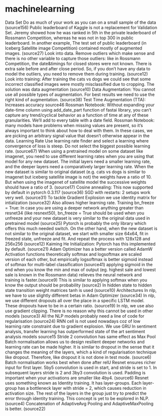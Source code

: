 # machinelearning



Data Set
Do as much of your work as you can on a small sample of the data (source156)
Public leaderboard of Kaggle is not a replacement for Validation Set. Jeremy showed how he was ranked in 5th in the private leaderboard of Rossmann Competition, whereas he was not in top 300 in public leaderboard. In another example, The test set of public leaderboard (in Iceberg Satellite image Competition) contained mostly of augmented images. (source27)
Look into data. Remove outliers which make sense and there is no other variable to capture those outliers: like in Rossmann Competition, the date&timings for closed stores were not known. There is extra sale before and after close period. So, if you don’t have any data to model the outliers, you need to remove them during training. (source12)
Look into training: After training the cats vs dogs we could see that some incorrect classified images were mostly misclassified due to cropping. The solution was data augmentation (source10)
Data Augmentation: You cannot use all possible types of augmentation. For best results we need to use the right kind of augmentation. (source38)
Test Time Augmentation (TTA): Increases accuracy source46
Rossman Notebook: Without expanding your date-time column using add_date_part function of fastai library, you can’t capture any trend/cyclical behavior as a function of time at any of these granularities. We’ll add to every table with a date field.
Rossman Notebook: many models have problems when missing values are present, so it’s always important to think about how to deal with them. In these cases, we are picking an arbitrary signal value that doesn’t otherwise appear in the data.
Learning Rate
Use learning rate finder and select a learning where convergence of loss is steep. Do not select the biggest possible learning rate. (source67)
When using a pretrained model on some dataset like imagenet, you need to use different learning rates when you are using that model for any new dataset. The initial layers need a smaller learning rate, and the deeper layers need a comparatively larger learning rate. When the new dataset is similar to original dataset (e.g. cats vs dogs is similar to imagenet but iceberg satellite image is not) the weights have a ratio of 10. But when using the imagenet of satellite model the successive weights should have a ratio of 3. (source17)
Cosine annealing: This now supported by default in pytorch 0.3.117 (source36)
SGD with restarts: 2 setups work very well. (source31)
To tackle Gradient Explosion we use identity matrix for intialization (source32) Also allows higher learning rate.
Training
bn_freeze = True: In case you are using a deeper network anything greater than resnet34 (like resnext50), bn_freeze = True should be used when you unfreeze and your new dataset is very similar to the original data used in pretrained model (source25) Pytorch is probably the only library which offers this much needed switch.
On the other hand, when the new dataset is not similar to the original dataset, we start with smaller size 64x64, fit in freezed state, unfreeze and fit. And repeat the process with 128x128 and 256x256 (source12)
Kaiming He Initialization: Pytorch has this implemented by default. (source21)
Adam Optimizer has a better version called AdamW
Activation functions
theoretically softmax and logsoftmax are scaled version of each other, but empirically logsoftmax is better
sigmoid instead of softmax for multi-label classification (source41)
applying sigmoid in the end when you know the min and max of output (eg. highest sale and lowest sale is known in the Rossmann data) relieves the neural network and training is faster.(source9) This is similar to applying softmax when you know the output should be probability (source2)
In hidden state to hidden state transition weight matrices tanh is used (source10)
Architectures
In nlp, we have to use slightly different betas in Adam Optimizer (source34)
In nlp, we use different dropouts all over the place in a specific LSTM model. These dropouts have to be in a certain ratio. (source19)
In nlp, we use also use gradient clipping. There is no reason why this cannot be used in other models (source3)
All the NLP models probably need a line of code for regularisation (source24)
RNN cell is not used nowadays coz of low learning rate constraint due to gradient explosion. We use GRU
In sentiment analysis, transfer learning has outperformed state of the art sentiment analysis models source15
Stride 2 convolution has same effect as Max Pool
Batch normalisation allows us to design resilient deeper networks and learning rate can be made higher. It is similar to dropout in the sense that it changes the meaning of the layers, which a kind of regularisation technique like dropout. Therefore, like dropout it is not done in test mode. (source6)
Batch normalisation works best when done after relU
Resnet ensures richer input for first layer. 5by5 convolution is used in start, and stride is set to 1. In subsequent layers stride is 2 and 3by3 convolution is used. Padding is important when your activations are smaller like 4by4. (source6)
Resnet uses something known as Identity training. It has layer-groups. Each layer-group has a bottleneck layer with stride = 2, which causes reduction in activation size. The rest of the layers in the group just try to predict the error through identity training. This concept is yet to be explored in NLP. (source4)
Concatenation of AdaptiveAvg Pooling and AdaptiveMaxPooling is better. (source22)
